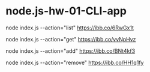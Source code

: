 # node.js-hw-01-CLI-app

node index.js --action="list"
https://ibb.co/6RwGx1t

node index.js --action="get"
https://ibb.co/vvNpHvz

node index.js --action="add"
https://ibb.co/BNt4kf3

node index.js --action="remove"
https://ibb.co/HH1q1fy

